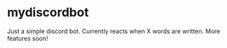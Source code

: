 # mydiscordbot
Just a simple discord bot. Currently reacts when X words are written. More features soon!
